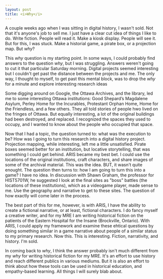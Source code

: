 ```yaml
---
layout: post
title: <i>Why</i>
---
```


A couple weeks ago when I was sitting in digital history, I wasn't sold. Not that it's anyone's job to sell me. I just have a clear cut idea of things I like to do. Write fiction. People will read it. Make a kiosk display. People will see it. But for this, I was stuck. Make a historial game, a pirate box, or a projection map. But <i>why</i>?
  
This <i>why</i> question is my starting point. In some ways, I could probably find answers to the question <i>why</i>, but I was struggling. Answers weren't going to cut it that particular Saturday morning. Digital projects seemed interesting but I couldn't get past the distance between the projects and me. The only way, I thought to myself, to get past this mental block, was to drop the <i>why</i> for a minute and explore interesting research ideas

Some digging around on Google, the Ottawa Archives, and the library, led me to some interesting Ottawa institutions: Good Shepard’s Magdalene Asylum, Perley Home for the Incurables, Protestant Orphan Home, Home for the Friendless, and a few others. They all told stories of people hwo lived on the fringes of Ottawa. But equally interesting, a lot of the original buildings had been destroyed, and replaced. I recognized the spaces they used to occupy, and I wanted to know about the people who occupied that space.

Now that I had a topic, the question turned to: what was the execution to be? How was I going to turn this research into a digital history project. Projection mapping, while interesting, left me a little unsatisfied. Pirate boxes seemed better for an institution, but locative storytelling, that was something I could get behind. ARIS became my best bet. I could use the locations of the original institutions, craft characters, and share images of some of the archival material. This was the idea. BUT, it wasn't quite enought. The question then turns to: how I am going to turn this into a game? I have no idea. In discussion with Shawn Graham, the professor for HIST5701W, he suggested I look at the final sites as "boss" battles (the locations of these institutions), which as a videogame player, made sense to me. Use the geography and narrative to get to these sites. The question of how exactly will come later in the process.

The best part of this for me, however, is with ARIS, I have the ability to create a fictional narrative, or at least, fictional characters. I do fancy myself a creative writer, and for my MRE I am writing historical fiction on the patients of the Eastern Hospital for the Insane (Brockville, Ontario). With ARIS, I could apply my framework and examine these ehtical questions by doing something similar in a game narrative about people of a similar status to my primary research. Now this. This is interesting. Fiction, narrativity, and history. I'm sold. 

In coming back to <i>why</i>, I think the answer probably isn't much different from my <i>why</i> for writing historical fiction for my MRE. It's an effort to use history and reach different publics in various mediums. But it is also an effort to think about how these tools can be used in historical education, and empathy-based learning. All things I will surely blab about. 
